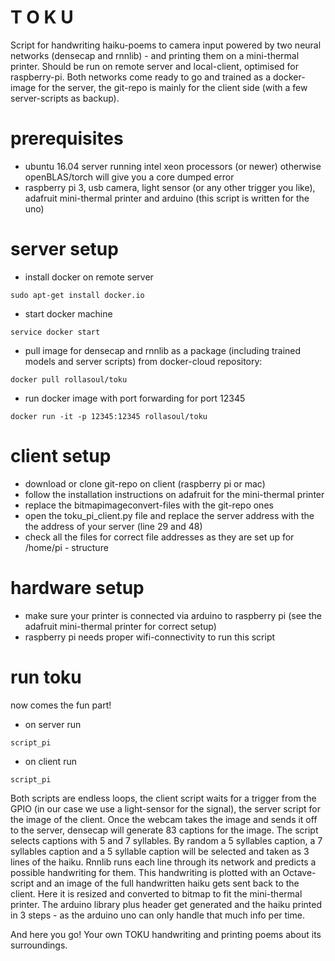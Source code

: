 # T O K U

Script for handwriting haiku-poems to camera input powered by two neural networks (densecap and rnnlib) - and printing them on a mini-thermal printer. Should be run on remote server and local-client, optimised for raspberry-pi. Both networks come ready to go and trained as a docker-image for the server, the git-repo is mainly for the client side (with a few server-scripts as backup). 

# prerequisites
- ubuntu 16.04 server running intel xeon processors (or newer) otherwise openBLAS/torch will give you a core dumped error
- raspberry pi 3, usb camera, light sensor (or any other trigger you like), adafruit mini-thermal printer and arduino (this script is written for the uno)

# server setup

- install docker on remote server
```
sudo apt-get install docker.io
```

- start docker machine
```
service docker start
```

- pull image for densecap and rnnlib as a package (including trained models and server scripts) from docker-cloud repository:
```
docker pull rollasoul/toku

```

- run docker image with port forwarding for port 12345
```
docker run -it -p 12345:12345 rollasoul/toku
```

# client setup

- download or clone git-repo on client (raspberry pi or mac)
- follow the installation instructions on adafruit for the mini-thermal printer
- replace the bitmapimageconvert-files with the git-repo ones
- open the toku_pi_client.py file and replace the server address with the the address of your server (line 29 and 48)
- check all the files for correct file addresses as they are set up for /home/pi - structure

# hardware setup

- make sure your printer is connected via arduino to raspberry pi (see the adafruit mini-thermal printer for correct setup)
- raspberry pi needs proper wifi-connectivity to run this script

# run toku

now comes the fun part! 

- on server run
```
script_pi
```

- on client run 
```
script_pi
```

Both scripts are endless loops, the client script waits for a trigger from the GPIO (in our case we use a light-sensor for the signal), the server script for the image of the client. Once the webcam takes the image and sends it off to the server, densecap will generate 83 captions for the image. The script selects captions with 5 and 7 syllables. By random a 5 syllables caption, a 7 syllables caption and a 5 syllable caption will be selected and taken as 3 lines of the haiku. Rnnlib runs each line through its network and predicts a possible handwriting for them. This handwriting is plotted with an Octave-script and an image of the full handwritten haiku gets sent back to the client. Here it is resized and converted to bitmap to fit the mini-thermal printer. The arduino library plus header get generated and the haiku printed in 3 steps - as the arduino uno can only handle that much info per time. 

And here you go! Your own TOKU handwriting and printing poems about its surroundings.   
